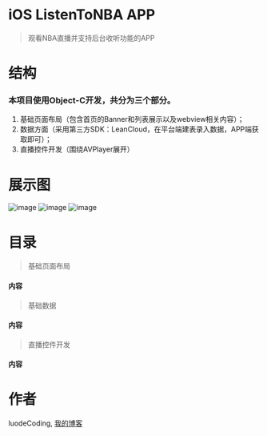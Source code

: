 # iOS ListenToNBA APP

> 观看NBA直播并支持后台收听功能的APP

<h1>结构</h1>

<h3>本项目使用Object-C开发，共分为三个部分。</h3>

1. 基础页面布局（包含首页的Banner和列表展示以及webview相关内容）；
2. 数据方面（采用第三方SDK：LeanCloud，在平台端建表录入数据，APP端获取即可）；
3. 直播控件开发（围绕AVPlayer展开）

<h1>展示图</h1>

![image](https://luodecoding.github.io/images/ListenToNBA/ListenNBADemo1.png)
![image](https://luodecoding.github.io/images/ListenToNBA/ListenNBADemo2.png)
![image](https://luodecoding.github.io/images/ListenToNBA/ListenNBADemo3.png)

<h1>目录</h1>

>基础页面布局

<h4>内容</h4>



>基础数据

<h4>内容</h4>



>直播控件开发

<h4>内容</h4>



<h1>作者</h1>

luodeCoding, [我的博客](https://luodecoding.github.io/)